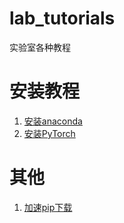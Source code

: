 # lab_tutorials
实验室各种教程

# 安装教程
1. [安装anaconda](https://github.com/xiangsheng1325/lab_tutorials/blob/main/install_anaconda.md)
2. [安装PyTorch](https://github.com/xiangsheng1325/lab_tutorials/blob/main/install_pytorch.md)

# 其他
1. [加速pip下载](https://github.com/xiangsheng1325/lab_tutorials/blob/main/accelerate_pip.md)
